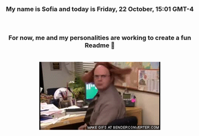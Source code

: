 


<div align="center">
<h3 >My name is Sofia and today is Friday, 22 October, 15:01 GMT-4</h3><br>
<h3 >For now, me and my personalities are working to create a fun Readme 👋
</h3><br>
<img src='img/dwight.gif' alt='working...'/>
</div>
